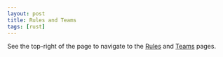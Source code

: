 ```yaml
---
layout: post
title: Rules and Teams
tags: [rust]
---
```

See the top-right of the page to navigate to the [Rules](/Rules) and [Teams](/Teams) pages.